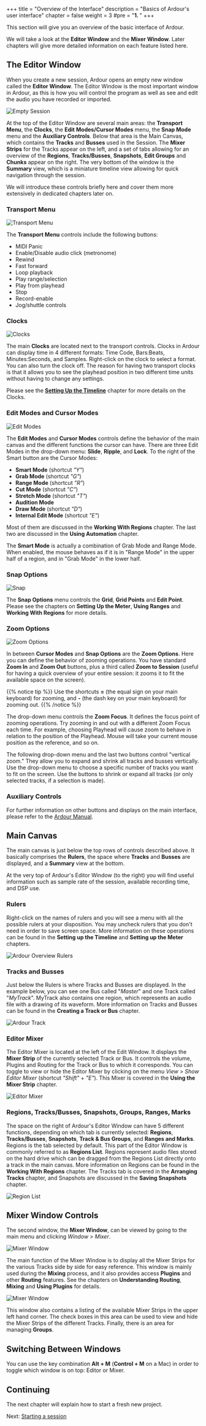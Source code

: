 +++
title = "Overview of the Interface"
description = "Basics of Ardour's user interface"
chapter = false
weight = 3
#pre = "<b>1. </b>"
+++

This section will give you an overview of the basic interface of Ardour.

We will take a look at the **Editor Window** and the **Mixer Window**. Later
chapters will give more detailed information on each feature listed here.

The Editor Window
-----------------

When you create a new session, Ardour opens an empty new window called
the **Editor Window**. The Editor Window is the most important window in
Ardour, as this is how you will control the program as well as see and
edit the audio you have recorded or imported.

![Empty Session](en/Ardour6_Empty_Session.png)

At the top of the Editor Window are several main areas: the **Transport
Menu**, the **Clocks**, the **Edit** **Modes/Cursor Modes** menu, the
**Snap Mode** menu and the **Auxiliary Controls**. Below that area is
the Main Canvas, which contains the **Tracks** and **Busses** used in
the Session. The **Mixer Strips** for the Tracks appear on the left, and
a set of tabs allowing for an overview of the **Regions**,
**Tracks/Busses**, **Snapshots**, **Edit Groups** and **Chunks** appear
on the right. The very bottom of the window is the **Summary** view,
which is a miniature timeline view allowing for quick navigation through
the session.

We will introduce these controls briefly here and cover them more
extensively in dedicated chapters later on.

### Transport Menu

![Transport Menu](en/Ardour6_Transport_Menu.png)

The **Transport Menu** controls include the following buttons:

-   MIDI Panic
-   Enable/Disable audio click (metronome)
-   Rewind
-   Fast forward
-   Loop playback
-   Play range/selection
-   Play from playhead
-   Stop
-   Record-enable 
-   Jog/shuttle controls

### Clocks

![Clocks](en/Ardour6_Clocks.png)
 

The main **Clocks** are located next to the transport controls. Clocks
in Ardour can display time in 4 different formats: Time Code,
Bars:Beats, Minutes:Seconds, and Samples. Right-click on the clock to
select a format. You can also turn the clock off. The reason for having
two transport clocks is that it allows you to see the playhead position
in two different time units without having to change any settings.

Please see the [**Setting Up the Timeline**](../setting-up-the-timeline) chapter for more details on the
Clocks.

### Edit Modes and Cursor Modes

![Edit Modes](en/Ardour6_Edit_Modes_Cursor_Modes.png)

The **Edit Modes** and **Cursor Modes** controls define the behavior of
the main canvas and the different functions the cursor can have. There
are three Edit Modes in the drop-down menu: **Slide**, **Ripple**, and **Lock**. To the right of the Smart button are the
Cursor Modes:

-	**Smart Mode** (shortcut *"Y"*)
-   **Grab Mode** (shortcut *"G"*)
-   **Range Mode** (shortcut *"R"*)
-   **Cut Mode** (shortcut *"C"*)
-   **Stretch Mode** (shortcut *"T"*)
-   **Audition Mode**
-   **Draw Mode** (shortcut *"D"*)
-   **Internal Edit Mode** (shortcut *"E"*)

Most of them are discussed in the **Working With Regions**
chapter. The last two are discussed in the **Using Automation** chapter.

The **Smart Mode** is actually a combination of Grab Mode and Range Mode. When enabled, the mouse behaves as if it is in "Range Mode" in the upper half of a region, and in "Grab Mode" in the
lower half.

### Snap Options

![Snap](en/Ardour6_Snap_Options_and_Nudge_Controls.png)

The **Snap Options** menu controls the **Grid**, **Grid Points** and
**Edit Point**. Please see the chapters on **Setting Up the Meter**,
**Using Ranges** and **Working With Regions** for more details.

### Zoom Options

![Zoom Options](en/Ardour6_Zoom_Options.png)

In between **Cursor Modes** and **Snap Options** are the **Zoom
Options**. Here you can define the behavior of zooming operations. You
have standard **Zoom In** and **Zoom Out** buttons, plus a third called
**Zoom to Session** (useful for having a quick overview of your entire
session: it zooms it to fit the available space on the screen).

{{% notice tip %}}
Use the shortcuts **=** (the equal sign on your main keyboard) for zooming, and
**-** (the dash key on your main keyboard) for zooming out.
{{% /notice %}}

The drop-down menu controls the **Zoom Focus**. It defines the focus
point of zooming operations. Try zooming in and out
with a different Zoom Focus each time. For example, choosing Playhead
will cause zoom to behave in relation to the position of the
Playhead. Mouse will take your current mouse position as the reference,
and so on.

The following drop-down menu and the last two buttons control "vertical zoom." They allow you to
expand and shrink all tracks and busses vertically. Use the drop-down menu to choose a specific number of tracks you want to fit on the screen. Use the buttons to shrink or expand all tracks (or only selected tracks, if a selection is made).

### Auxiliary Controls

For further information on other buttons and displays on the main
interface, please refer to the [Ardour Manual](http://manual.ardour.org/ "Ardour Manual").

Main Canvas
-----------

The main canvas is just below the top rows of controls described above.
It basically comprises the **Rulers**, the space where **Tracks** and
**Busses** are displayed, and a **Summary** view at the bottom.

At the very top of Ardour's Editor Window (to the right) you will find useful information such as sample rate of the session, available recording time, and DSP use.

### Rulers

Right-click on the names of rulers and you will see a menu with all the
possible rulers at your disposition. You may uncheck rulers that you
don't need in order to save screen space. More information on these
operations can be found in the **Setting up the Timeline** and **Setting
up the Meter** chapters.

![Ardour Overview Rulers](en/Ardour6_Overview_Rulers.png)

### Tracks and Busses

Just below the Rulers is where Tracks and Busses are displayed. In the
example below, you can see one Bus called "*Master*" and one Track
called "*MyTrack*". MyTrack also contains one region, which
represents an audio file with a drawing of its waveform. More
information on Tracks and Busses can be found in the **Creating a Track
or Bus** chapter.

![Ardour Track](en/Ardour6_Track.png)

### Editor Mixer

The Editor Mixer is located at the left of the Edit Window. It displays
the **Mixer Strip** of the currently selected Track or Bus. It controls
the volume, Plugins and Routing for the Track or Bus to which it
corresponds. You can toggle to view or hide the Editor Mixer by clicking
on the menu *View* > *Show Editor Mixer* (shortcut *"Shift"* + *"E"*).
This Mixer is covered in the **Using the Mixer Strip** chapter.

![Editor Mixer](en/Ardour6_Editor_Mixer.png)

### Regions, Tracks/Busses, Snapshots, Groups, Ranges, Marks

The space on the right of Ardour's Editor Window can have 5 different
functions, depending on which tab is currently selected: **Regions**,
**Tracks/Busses**, **Snapshots**, **Track & Bus Groups**, and **Ranges
and Marks**. Regions is the tab selected by default. This part of the
Editor Window is commonly referred to as **Regions List**. Regions
represent audio files stored on the hard drive which can be dragged from
the Regions List directly onto a track in the main canvas. More
information on Regions can be found in the **Working With Regions**
chapter. The Tracks tab is covered in the **Arranging Tracks** chapter,
and Snapshots are discussed in the **Saving Snapshots** chapter.

![Region List](en/Ardour6_Region_List.png)

Mixer Window Controls
---------------------

The second window, the **Mixer Window**, can be viewed by going to the
main menu and clicking *Window > Mixer*.

![Mixer Window](en/Ardour6_Mixer_Window_1.png)

The main function of the Mixer Window is to display all the Mixer Strips
for the various Tracks side by side for easy reference. This window is
mainly used during the **Mixing** process, and it also provides access
**Plugins** and other **Routing** features. See the chapters on
**Understanding Routing**, **Mixing** and **Using Plugins** for details.

![Mixer Window](en/Ardour6_Mixer_Window_2.png)

This window also contains a listing of the available Mixer Strips in the
upper left hand corner. The check boxes in this area can be used to view
and hide the Mixer Strips of the different Tracks. Finally, there is an
area for managing **Groups**.

Switching Between Windows
-------------------------

You can use the key combination **Alt + M** (**Control + M** on a
Mac) in order to toggle which window is on top: Editor or Mixer.

Continuing
----------

The next chapter will explain how to start a fresh new project.

Next: [Starting a session](/en/starting-sessions/starting-a-session)
